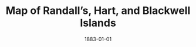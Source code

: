 --- 
title: Map of Randall’s, Hart, and Blackwell Islands
layout: "tc-single"
hasContentInGallery: true
date: 1883-01-01
--- 